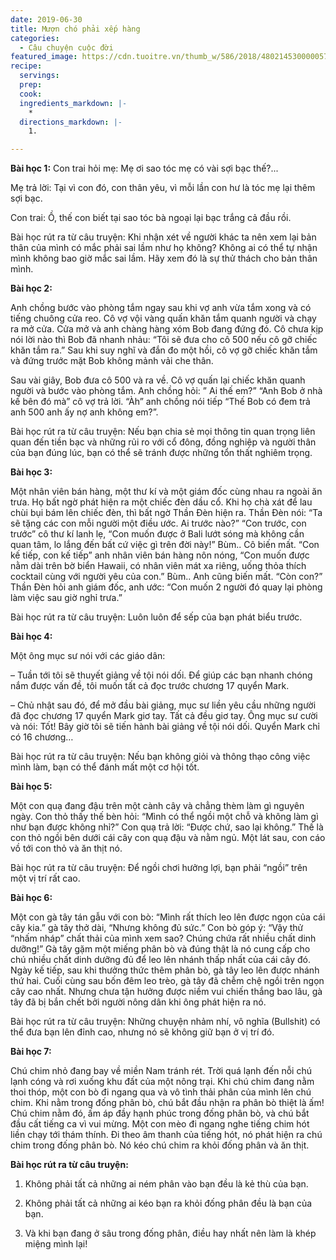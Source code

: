 ```yaml
---
date: 2019-06-30
title: Mượn chó phải xếp hàng
categories:
  - Câu chuyện cuộc đời
featured_image: https://cdn.tuoitre.vn/thumb_w/586/2018/4802145300000578-0-image-a-31515666000927-1515690094515-1515690112591.png
recipe:
  servings:  
  prep:  
  cook:  
  ingredients_markdown: |-
    * 
  directions_markdown: |-
    1. 

---
```


**Bài học 1:** Con trai hỏi mẹ: Mẹ ơi sao tóc mẹ có vài sợi bạc thế?...

Mẹ trả lời: Tại vì con đó, con thân yêu, vì mỗi lần con hư là tóc mẹ lại thêm sợi bạc.

Con trai: Ồ, thế con biết tại sao tóc bà ngoại lại bạc trắng cả đầu rồi.

Bài học rút ra từ câu truyện: Khi nhận xét về người khác ta nên xem lại bản thân của mình có mắc phải sai lầm như họ không? Không ai có thể tự nhận mình không bao giờ mắc sai lầm. Hãy xem đó là sự thử thách cho bản thân mình.

**Bài học 2:**

Anh chồng bước vào phòng tắm ngay sau khi vợ anh vừa tắm xong và có tiếng chuông cửa reo. Cô vợ vội vàng quấn khăn tắm quanh người và chạy ra mở cửa. Cửa mở và anh chàng hàng xóm Bob đang đứng đó. Cô chưa kịp nói lời nào thì Bob đã nhanh nhảu: “Tôi sẽ đưa cho cô 500 nếu cô gỡ chiếc khăn tắm ra.” Sau khi suy nghĩ và đắn đo một hồi, cô vợ gỡ chiếc khăn tắm và đứng trước mặt Bob không mảnh vải che thân.

Sau vài giây, Bob đưa cô 500 và ra về. Cô vợ quấn lại chiếc khăn quanh người và bước vào phòng tắm. Anh chồng hỏi: ” Ai thế em?” “Anh Bob ở nhà kế bên đó mà” cô vợ trả lời. “Àh” anh chồng nói tiếp “Thế Bob có đem trả anh 500 anh ấy nợ anh không em?”.

Bài học rút ra từ câu truyện: Nếu bạn chia sẻ mọi thông tin quan trọng liên quan đến tiền bạc và những rủi ro với cổ đông, đồng nghiệp và người thân của bạn đúng lúc, bạn có thể sẽ tránh được những tổn thất nghiêm trọng.

**Bài học 3:**

Một nhân viên bán hàng, một thư kí và một giám đốc cùng nhau ra ngoài ăn trưa. Họ bất ngờ phát hiện ra một chiếc đèn dầu cổ. Khi họ chà xát để lau chùi bụi bám lên chiếc đèn, thì bất ngờ Thần Đèn hiện ra. Thần Đèn nói: “Ta sẽ tặng các con mỗi người một điều ước. Ai trước nào?” “Con trước, con trước” cô thư kí lanh lẹ, “Con muốn được ở Bali lướt sóng mà không cần quan tâm, lo lắng đến bất cứ việc gì trên đời này!” Bùm.. Cô biến mất. “Con kế tiếp, con kế tiếp” anh nhân viên bán hàng nôn nóng, “Con muốn được nằm dài trên bờ biển Hawaii, có nhân viên mát xa riêng, uống thỏa thích cocktail cùng với người yêu của con.” Bùm.. Anh cũng biến mất. “Còn con?” Thần Đèn hỏi anh giám đốc, anh ước: “Con muốn 2 người đó quay lại phòng làm việc sau giờ nghỉ trưa.”

Bài học rút ra từ câu truyện: Luôn luôn để sếp của bạn phát biểu trước.

**Bài học 4:**

Một ông mục sư nói với các giáo dân:

– Tuần tới tôi sẽ thuyết giảng về tội nói dối. Để giúp các bạn nhanh chóng nắm được vấn đề, tôi muốn tất cả đọc trước chương 17 quyển Mark.

– Chủ nhật sau đó, để mở đầu bài giảng, mục sư liền yêu cầu những người đã đọc chương 17 quyển Mark giơ tay. Tất cả đều giơ tay. Ông mục sư cười và nói: Tốt! Bây giờ tôi sẽ tiến hành bài giảng về tội nói dối. Quyển Mark chỉ có 16 chương…

Bài học rút ra từ câu truyện: Nếu bạn không giỏi và thông thạo công việc mình làm, bạn có thể đánh mất một cơ hội tốt.

**Bài học 5:**

Một con quạ đang đậu trên một cành cây và chẳng thèm làm gì nguyên ngày. Con thỏ thấy thế bèn hỏi: “Mình có thể ngồi một chỗ và không làm gì như bạn được không nhỉ?” Con quạ trả lời: “Được chứ, sao lại không.” Thế là con thỏ ngồi bên dưới cái cây con quạ đậu và nằm ngủ. Một lát sau, con cáo vồ tới con thỏ và ăn thịt nó.

Bài học rút ra từ câu truyện: Để ngồi chơi hưởng lợi, bạn phải “ngồi” trên một vị trí rất cao.

**Bài học 6:**

Một con gà tây tán gẫu với con bò: “Mình rất thích leo lên được ngọn của cái cây kia.” gà tây thở dài, “Nhưng không đủ sức.” Con bò góp ý: “Vậy thử “nhấm nháp” chất thải của mình xem sao? Chúng chứa rất nhiều chất dinh dưỡng!” Gà tây gặm một miếng phân bò và đúng thật là nó cung cấp cho chú nhiều chất dinh dưỡng đủ để leo lên nhánh thấp nhất của cái cây đó. Ngày kế tiếp, sau khi thưởng thức thêm phân bò, gà tây leo lên được nhánh thứ hai. Cuối cùng sau bốn đêm leo trèo, gà tây đã chễm chệ ngồi trên ngọn cây cao nhất. Nhưng chưa tận hưởng được niềm vui chiến thắng bao lâu, gà tây đã bị bắn chết bởi người nông dân khi ông phát hiện ra nó.

Bài học rút ra từ câu truyện: Những chuyện nhảm nhí, vô nghĩa (Bullshit) có thể đưa bạn lên đỉnh cao, nhưng nó sẽ không giữ bạn ở vị trí đó.

**Bài học 7:**

Chú chim nhỏ đang bay về miền Nam tránh rét. Trời quá lạnh đến nỗi chú lạnh cóng và rơi xuống khu đất của một nông trại. Khi chú chim đang nằm thoi thóp, một con bò đi ngang qua và vô tình thải phân của mình lên chú chim. Khi nằm trong đống phân bò, chú bắt đầu nhận ra phân bò thiệt là ấm! Chú chim nằm đó, ấm áp đầy hạnh phúc trong đống phân bò, và chú bắt đầu cất tiếng ca vì vui mừng. Một con mèo đi ngang nghe tiếng chim hót liền chạy tới thám thính. Đi theo âm thanh của tiếng hót, nó phát hiện ra chú chim trong đống phân bò. Nó kéo chú chim ra khỏi đống phân và ăn thịt.

**Bài học rút ra từ câu truyện:**

1. Không phải tất cả những ai ném phân vào bạn đều là kẻ thù của bạn.

2. Không phải tất cả những ai kéo bạn ra khỏi đống phân đều là bạn của bạn.

3. Và khi bạn đang ở sâu trong đống phân, điều hay nhất nên làm là khép miệng mình lại!
